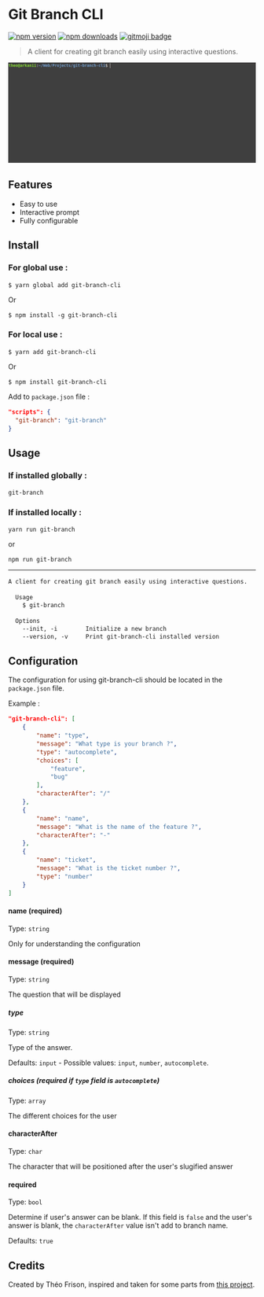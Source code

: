 # Git Branch CLI

[![npm version](https://img.shields.io/npm/v/git-branch-cli.svg?style=flat-square)](https://www.npmjs.com/package/git-branch-cli)
[![npm downloads](https://img.shields.io/npm/dt/git-branch-cli.svg?style=flat-square)](https://www.npmjs.com/package/git-branch-cli)
[![gitmoji badge](https://img.shields.io/badge/gitmoji-%20😜%20😍-FFDD67.svg?style=flat-square)](https://github.com/carloscuesta/gitmoji)

> A client for creating git branch easily using interactive questions.

![git_branch_cli_demo](demo.gif)

## Features

- Easy to use
- Interactive prompt
- Fully configurable

## Install

### For global use :

```shell
$ yarn global add git-branch-cli
```
Or
```shell
$ npm install -g git-branch-cli
```

### For local use :

```shell
$ yarn add git-branch-cli
```
Or
```shell
$ npm install git-branch-cli
```

Add to `package.json` file :

```json
"scripts": {
  "git-branch": "git-branch"
}
```

## Usage

### If installed globally :

```shell
git-branch
```

### If installed locally :

```shell
yarn run git-branch
```
or

```shell
npm run git-branch
```

---

```
A client for creating git branch easily using interactive questions.
	
  Usage
    $ git-branch
    
  Options
    --init, -i        Initialize a new branch
    --version, -v     Print git-branch-cli installed version
```

## Configuration

The configuration for using git-branch-cli should be located in the `package.json` file.

Example :

```json
"git-branch-cli": [
    {
        "name": "type",
        "message": "What type is your branch ?",
        "type": "autocomplete",
        "choices": [
            "feature",
            "bug"
        ],
        "characterAfter": "/"
    },
    {
        "name": "name",
        "message": "What is the name of the feature ?",
        "characterAfter": "-"
    },
    {
        "name": "ticket",
        "message": "What is the ticket number ?",
        "type": "number"
    }
]
```

#### name (required)

Type: `string`

Only for understanding the configuration

#### message (required)

Type: `string`

The question that will be displayed

##### type

Type: `string`

Type of the answer.

Defaults: `input` - Possible values: `input`, `number`, `autocomplete`.

##### choices (required if `type` field is `autocomplete`)

Type: `array`

The different choices for the user

#### characterAfter

Type: `char`

The character that will be positioned after the user's slugified answer

#### required

Type: `bool`

Determine if user's answer can be blank.
If this field is `false` and the user's answer is blank, the `characterAfter` value isn't add to branch name.

Defaults: `true`

## Credits

Created by Théo Frison, inspired and taken for some parts from [this project](https://github.com/carloscuesta/gitmoji-cli).
